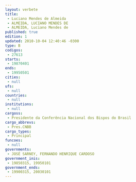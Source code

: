 ```yaml
---
layout: verbete
title:
 - Luciano Mendes de Almeida
 - ALMEIDA, LUCIANO MENDES DE
 - ALMEIDA, Luciano Mendes de
published: true
edition: 1  
updated: 2010-10-04 12:40:46 -0300
type: B
codigos: 
 - 27613
starts: 
 - 19870401
ends: 
 - 19950501
cities: 
 - null 
ufs: 
 - null 
countries: 
 - null 
institutions: 
 - null 
cargoss: 
 - Presidente da Conferência Nacional dos Bispos do Brasil
cargo_abbrevs: 
 - Pres.CNBB
cargo_types: 
 - Principal
funcoes: 
 - null 
governments: 
 - JOSÉ SARNEY, FERNANDO HENRIQUE CARDOSO
government_inis: 
 - 19850315, 19950101
government_ends: 
 - 19900315, 20030101
---
```


